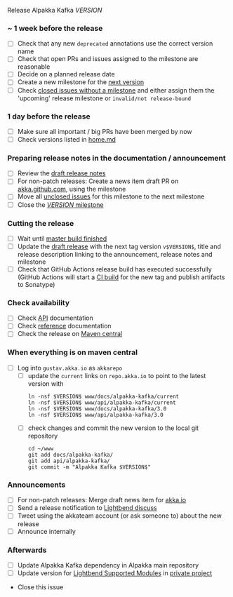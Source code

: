 Release Alpakka Kafka $VERSION$

<!--
# Release Train Issue Template for Alpakka Kafka

(Liberally copied and adopted from Scala itself https://github.com/scala/scala-dev/blob/b11cd2e4a4431de7867db6b39362bea8fa6650e7/notes/releases/template.md)

For every Alpakka Kafka release, make a copy of this file named after the release, and expand the variables.
Ideally replacing variables could become a script you can run on your local machine.

Variables to be expanded in this template:
- $VERSION$=???

Key links:
  - akka/alpakka-kafka milestone: https://github.com/akka/alpakka-kafka/milestone/?
-->
### ~ 1 week before the release

- [ ] Check that any new `deprecated` annotations use the correct version name
- [ ] Check that open PRs and issues assigned to the milestone are reasonable
- [ ] Decide on a planned release date
- [ ] Create a new milestone for the [next version](https://github.com/akka/alpakka-kafka/milestones)
- [ ] Check [closed issues without a milestone](https://github.com/akka/alpakka-kafka/issues?utf8=%E2%9C%93&q=is%3Aissue%20is%3Aclosed%20no%3Amilestone) and either assign them the 'upcoming' release milestone or `invalid/not release-bound`

### 1 day before the release

- [ ] Make sure all important / big PRs have been merged by now
- [ ] Check versions listed in [home.md](https://github.com/akka/alpakka-kafka/blob/master/docs/src/main/paradox/home.md)

### Preparing release notes in the documentation / announcement

- [ ] Review the [draft release notes](https://github.com/akka/alpakka-kafka/releases)
- [ ] For non-patch releases: Create a news item draft PR on [akka.github.com](https://github.com/akka/akka.github.com), using the milestone
- [ ] Move all [unclosed issues](https://github.com/akka/alpakka-kafka/issues?q=is%3Aopen+is%3Aissue+milestone%3A$VERSION$) for this milestone to the next milestone
- [ ] Close the [$VERSION$ milestone](https://github.com/akka/alpakka-kafka/milestones?direction=asc&sort=due_date)

### Cutting the release

- [ ] Wait until [master build finished](https://github.com/akka/alpakka-kafka/actions?query=branch%3Amaster)
- [ ] Update the [draft release](https://github.com/akka/alpakka-kafka/releases) with the next tag version `v$VERSION$`, title and release description linking to the announcement, release notes and milestone
- [ ] Check that GitHub Actions release build has executed successfully (GitHub Actions will start a [CI build](https://github.com/akka/alpakka-kafka/actions) for the new tag and publish artifacts to Sonatype)

### Check availability
- [ ] Check [API](https://doc.akka.io/api/alpakka-kafka/$VERSION$/) documentation
- [ ] Check [reference](https://pekko.apache.org/docs/pekko-connectors-kafka-kafka/$VERSION$/) documentation
- [ ] Check the release on [Maven central](https://repo1.maven.org/maven2/com/typesafe/akka/akka-stream-kafka_2.13/$VERSION$/)

### When everything is on maven central
- [ ] Log into `gustav.akka.io` as `akkarepo`
  - [ ] update the `current` links on `repo.akka.io` to point to the latest version with
     ```
     ln -nsf $VERSION$ www/docs/alpakka-kafka/current
     ln -nsf $VERSION$ www/api/alpakka-kafka/current
     ln -nsf $VERSION$ www/docs/alpakka-kafka/3.0
     ln -nsf $VERSION$ www/api/alpakka-kafka/3.0
     ```
  - [ ] check changes and commit the new version to the local git repository
     ```
     cd ~/www
     git add docs/alpakka-kafka/
     git add api/alpakka-kafka/
     git commit -m "Alpakka Kafka $VERSION$"
     ```
     
### Announcements
- [ ] For non-patch releases: Merge draft news item for [akka.io](https://github.com/akka/akka.github.com)
- [ ] Send a release notification to [Lightbend discuss](https://discuss.akka.io)
- [ ] Tweet using the akkateam account (or ask someone to) about the new release
- [ ] Announce internally

### Afterwards
- [ ] Update Alpakka Kafka dependency in Alpakka main repository
- [ ] Update version for [Lightbend Supported Modules](https://developer.lightbend.com/docs/lightbend-platform/introduction/getting-help/build-dependencies.html#_alpakka_kafka) in [private project](https://github.com/lightbend/lightbend-platform-docs/blob/master/docs/modules/getting-help/examples/build.sbt)
- Close this issue
